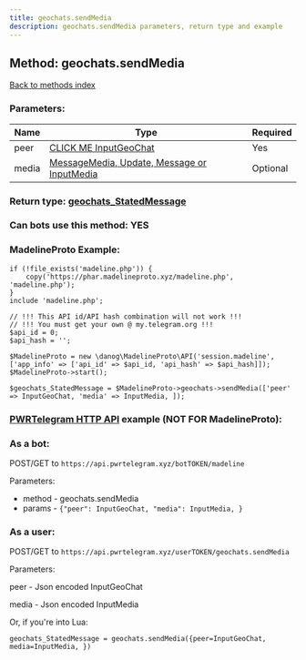 ```yaml
---
title: geochats.sendMedia
description: geochats.sendMedia parameters, return type and example
---
```

## Method: geochats.sendMedia  
[Back to methods index](index.md)


### Parameters:

| Name     |    Type       | Required |
|----------|---------------|----------|
|peer|[CLICK ME InputGeoChat](../types/InputGeoChat.md) | Yes|
|media|[MessageMedia, Update, Message or InputMedia](../types/InputMedia.md) | Optional|


### Return type: [geochats\_StatedMessage](../types/geochats_StatedMessage.md)

### Can bots use this method: **YES**


### MadelineProto Example:


```
if (!file_exists('madeline.php')) {
    copy('https://phar.madelineproto.xyz/madeline.php', 'madeline.php');
}
include 'madeline.php';

// !!! This API id/API hash combination will not work !!!
// !!! You must get your own @ my.telegram.org !!!
$api_id = 0;
$api_hash = '';

$MadelineProto = new \danog\MadelineProto\API('session.madeline', ['app_info' => ['api_id' => $api_id, 'api_hash' => $api_hash]]);
$MadelineProto->start();

$geochats_StatedMessage = $MadelineProto->geochats->sendMedia(['peer' => InputGeoChat, 'media' => InputMedia, ]);
```

### [PWRTelegram HTTP API](https://pwrtelegram.xyz) example (NOT FOR MadelineProto):

### As a bot:

POST/GET to `https://api.pwrtelegram.xyz/botTOKEN/madeline`

Parameters:

* method - geochats.sendMedia
* params - `{"peer": InputGeoChat, "media": InputMedia, }`



### As a user:

POST/GET to `https://api.pwrtelegram.xyz/userTOKEN/geochats.sendMedia`

Parameters:

peer - Json encoded InputGeoChat

media - Json encoded InputMedia




Or, if you're into Lua:

```
geochats_StatedMessage = geochats.sendMedia({peer=InputGeoChat, media=InputMedia, })
```

